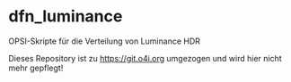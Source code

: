 # dfn_luminance
OPSI-Skripte für die Verteilung von Luminance HDR

Dieses Repository ist zu https://git.o4i.org umgezogen und wird hier nicht mehr gepflegt!
